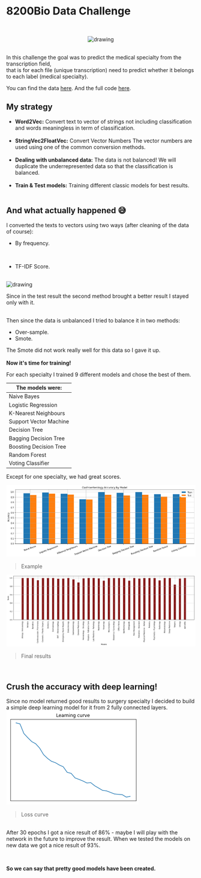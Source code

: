 # 8200Bio Data Challenge
<br/>
<p align="center">
<img src="https://images.newscientist.com/wp-content/uploads/2019/05/03155847/gettyimages-932737574-2.jpg" alt="drawing" width="800"/>
</p><br/>
In this challenge the goal was to predict the medical specialty from the transcription field,<br/>
that is for each file (unique transcription) need to predict whether it belongs to each label (medical specialty).<br/>

You can find the data [here](https://github.com/itsikshteinberger/8200Bio-Data-Challenge/blob/master/Data/data.csv).
And the full code [here](https://github.com/itsikshteinberger/8200Bio-Data-Challenge/blob/master/Solution.ipynb).

## My strategy

* __Word2Vec:__ Convert text to vector of strings not including classification and words meaningless in term of classification.
<br/><br/>
* __StringVec2FloatVec:__ Convert Vector Numbers The vector numbers are used using one of the common conversion methods.<br/><br/>
* __Dealing with unbalanced data:__ The data is not balanced! We will duplicate the underrepresented data so that the classification is balanced.<br/><br/>
* __Train & Test models:__ Training different classic models for best results.<br/><br/>

## And what actually happened :sweat_smile:
I converted the texts to vectors using two ways (after cleaning of the data of course):
* By frequency.
<br/>

* TF-IDF Score.
<br/>
<img src="https://miro.medium.com/max/1200/1*V9ac4hLVyms79jl65Ym_Bw.jpeg" alt="drawing" width="450"/><br/>

Since in the test result the second method brought a better result I stayed only with it. <br/><br/>

Then since the data is unbalanced I tried to balance it in two methods:
* Over-sample.
* Smote.

The Smote did not work really well for this data so I gave it up.
<br/><br/>
__Now it's time for training!__  <br/>

For each specialty I trained 9 different models and chose the best of them. <br/>

The models were:  | 
------------- | 
Naive Bayes  | 
Logistic Regression  | 
K-Nearest Neighbours |
Support Vector Machine |
Decision Tree |
Bagging Decision Tree |
Boosting Decision Tree |
Random Forest |
Voting Classifier |

Except for one specialty, we had great scores.

![](https://github.com/itsikshteinberger/8200Bio-Data-Challenge/blob/master/Data/image1.png)
> Example

![](https://github.com/itsikshteinberger/8200Bio-Data-Challenge/blob/master/Data/image2.png)
> Final results
<br/>

## Crush the accuracy with deep learning!
Since no model returned good results to surgery specialty I decided to build a simple deep learning model for it from 2 fully connected layers. <br/>
![](https://github.com/itsikshteinberger/8200Bio-Data-Challenge/blob/master/Data/image3.png)
> Loss curve

<br/> After 30 epochs I got a nice result of 86% - maybe I will play with the network in the future to improve the result.
When we tested the models on new data we got a nice result of 93%.

<br/>

__So we can say that pretty good models have been created.__

